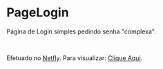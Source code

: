 # PageLogin
 Página de Login simples pedindo senha "complexa".

<br>


Efetuado no [Netfly](https://www.netlify.com/RL). Para visualizar: <a href="https://iroh-loginpage.netlify.app/">Clique Aqui</a>.
